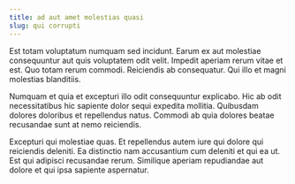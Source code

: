 ```yaml
---
title: ad aut amet molestias quasi
slug: qui corrupti
---
```


Est totam voluptatum numquam sed incidunt. Earum ex aut molestiae consequuntur aut quis voluptatem odit velit. Impedit aperiam rerum vitae et est. Quo totam rerum commodi. Reiciendis ab consequatur. Qui illo et magni molestias blanditiis.

Numquam et quia et excepturi illo odit consequuntur explicabo. Hic ab odit necessitatibus hic sapiente dolor sequi expedita mollitia. Quibusdam dolores doloribus et repellendus natus. Commodi ab quia dolores beatae recusandae sunt at nemo reiciendis.

Excepturi qui molestiae quas. Et repellendus autem iure qui dolore qui reiciendis deleniti. Ea distinctio nam accusantium cum deleniti et qui ea ut. Est qui adipisci recusandae rerum. Similique aperiam repudiandae aut dolore et qui ipsa sapiente aspernatur.
